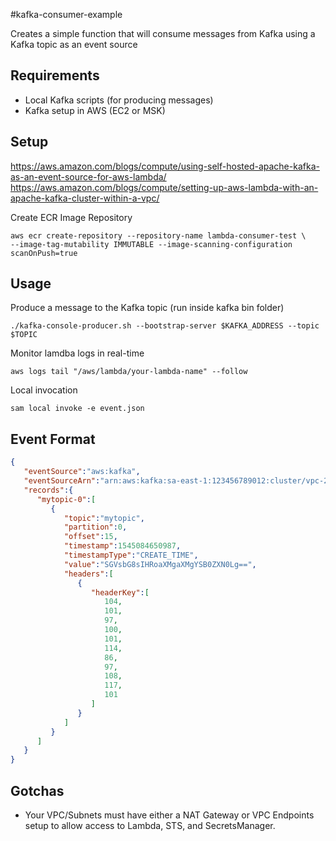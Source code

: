 #kafka-consumer-example

Creates a simple function that will consume messages from Kafka using a Kafka topic as an event source

## Requirements
- Local Kafka scripts (for producing messages)
- Kafka setup in AWS (EC2 or MSK)

## Setup
https://aws.amazon.com/blogs/compute/using-self-hosted-apache-kafka-as-an-event-source-for-aws-lambda/
https://aws.amazon.com/blogs/compute/setting-up-aws-lambda-with-an-apache-kafka-cluster-within-a-vpc/

Create ECR Image Repository
```shell script
aws ecr create-repository --repository-name lambda-consumer-test \
--image-tag-mutability IMMUTABLE --image-scanning-configuration scanOnPush=true
```
## Usage

Produce a message to the Kafka topic (run inside kafka bin folder)
```shell script
./kafka-console-producer.sh --bootstrap-server $KAFKA_ADDRESS --topic $TOPIC
```

Monitor lamdba logs in real-time
```shell script
aws logs tail "/aws/lambda/your-lambda-name" --follow
```

Local invocation
```shell script
sam local invoke -e event.json
```

## Event Format
```json
{
   "eventSource":"aws:kafka",
   "eventSourceArn":"arn:aws:kafka:sa-east-1:123456789012:cluster/vpc-2priv-2pub/751d2973-a626-431c-9d4e-d7975eb44dd7-2",
   "records":{
      "mytopic-0":[
         {
            "topic":"mytopic",
            "partition":0,
            "offset":15,
            "timestamp":1545084650987,
            "timestampType":"CREATE_TIME",
            "value":"SGVsbG8sIHRoaXMgaXMgYSB0ZXN0Lg==",
            "headers":[
               {
                  "headerKey":[
                     104,
                     101,
                     97,
                     100,
                     101,
                     114,
                     86,
                     97,
                     108,
                     117,
                     101
                  ]
               }
            ]
         }
      ]
   }
}

```

## Gotchas

- Your VPC/Subnets must have either a NAT Gateway or VPC Endpoints setup 
to allow access to Lambda, STS, and SecretsManager.

